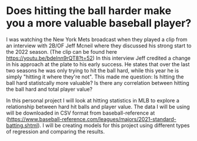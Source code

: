 # Does hitting the ball harder make you a more valuable baseball player?

I was watching the New York Mets broadcast when they played a clip from an interview with 2B/OF Jeff Mcneil where they discussed his strong start to the 2022 season. (The clip can be found here https://youtu.be/bdelnn9rQT8?t=52) In this interview Jeff credited a change in his approach at the plate to his early success. He states that over the last two seasons he was only trying to hit the ball hard, while this year he is simply "hitting it where they're not". This made me question: Is hitting the ball hard statistcally more valuable? Is there any correlation between hitting the ball hard and total player value?

In this personal project I will look at hitting statistics in MLB to explore a relationship between hard hit balls and player value. The data I will be using will be downloaded in CSV format from baseball-reference at (https://www.baseball-reference.com/leagues/majors/2021-standard-batting.shtml). I will be creating models for this project using different types of regression and comparing the results.

